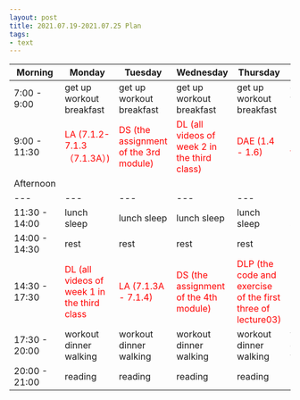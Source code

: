 ```yaml
---
layout: post
title: 2021.07.19-2021.07.25 Plan
tags:
- text
---   
```


| Morning | Monday | Tuesday | Wednesday | Thursday | Friday | Saturday | Sunday |
|---|---|---|---|---|---|---|---|
| 7:00 - 9:00  | get up workout breakfast | get up workout breakfast | get up workout breakfast | get up workout breakfast | get up workout breakfast | get up workout breakfast | get up workout breakfast |
| 9:00 - 11:30 | <font color=red > LA (7.1.2-7.1.3 （7.1.3A）) | <font color=red > DS (the assignment of the 3rd module) | <font color=red > DL (all videos of week 2 in the third class) | <font color=red > DAE (1.4 - 1.6) | <font color=red > DLP (the remaining two of lab03 ) | do something I like | do something I like |
| Afternoon  |   |   |   |   |   |   |   |
|---|---|---|---|---|---|---|---|
| 11:30 - 14:00  | lunch sleep | lunch sleep | lunch sleep | lunch sleep | lunch sleep | lunch sleep | lunch sleep |
| 14:00 - 14:30  | rest | rest | rest | rest | rest | rest | rest |
| 14:30 - 17:30  | <font color=red > DL (all videos of week 1 in the third class | <font color=red > LA (7.1.3A - 7.1.4) | <font color=red > DS (the assignment of the 4th module) | <font color=red > DLP (the code and exercise of the first three of lecture03) | <font color=red > DAE (1.7 - 2.2) | do something I like | do something I like |
| 17:30 - 20:00  | workout dinner walking | workout dinner walking  | workout dinner walking | workout dinner walking | workout dinner walking | workout dinner walking | workout dinner walking |
| 20:00 - 21:00  | reading | reading | reading | reading | reading | reading | reading |